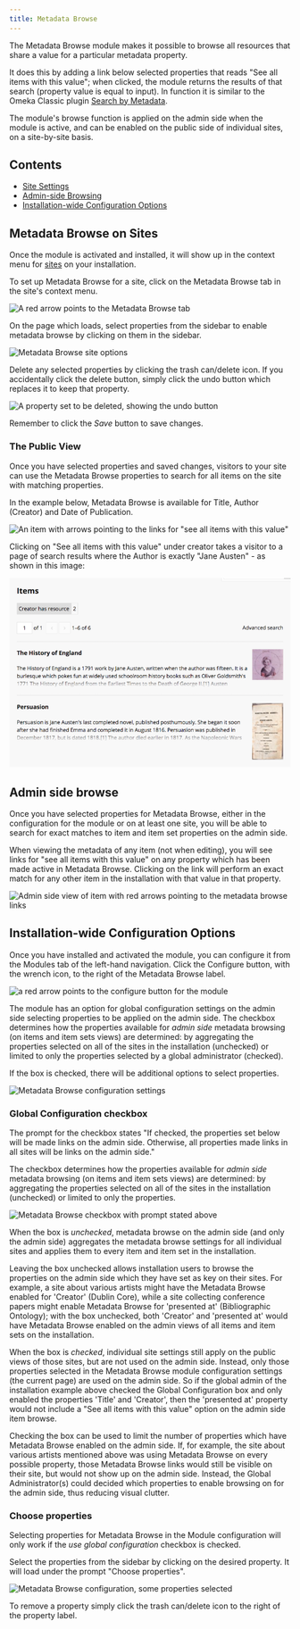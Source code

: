 ```yaml
---
title: Metadata Browse
---
```


The Metadata Browse module makes it possible to browse all resources that share a value for a particular metadata property. 

It does this by adding a link below selected properties that reads "See all items with this value"; when clicked, the module returns the results of that search (property value is equal to input). In function it is similar to the Omeka Classic plugin [Search by Metadata](http://omeka.org/add-ons/plugins/search-by-metadata/). 

The module's browse function is applied on the admin side when the module is active, and can be enabled on the public side of individual sites,  on a site-by-site basis. 

Contents
------------------
- [Site Settings](../modules/metadatabrowse.md#metadata-browse-on-sites)
- [Admin-side Browsing](../modules/metadatabrowse.md#admin-side-browse)
- [Installation-wide Configuration Options](../modules/metadatabrowse.md#installation-wide-configuration-options)

Metadata Browse on Sites
------------------------------
Once the module is activated and installed, it will show up in the context menu for [sites](../sites/sites.md) on your installation. 

To set up Metadata Browse for a site, click on the Metadata Browse tab in the site's context menu.

![A red arrow points to the Metadata Browse tab](../modules/modulesfiles/mdbr_sites1.png)

On the page which loads, select properties from the sidebar to enable metadata browse by clicking on them in the sidebar.

![Metadata Browse site options](../modules/modulesfiles/mdbr_sites2.png)

Delete any selected properties by clicking the trash can/delete icon. If you accidentally click the delete button, simply click the undo button which replaces it to keep that property. 

![A property set to be deleted, showing the undo button](../modules/modulesfiles/mdbr_sites3.png)

Remember to click the *Save* button to save changes. 

### The Public View
Once you have selected properties and saved changes, visitors to your site can use the Metadata Browse properties to search for all items on the site with matching properties.

In the example below, Metadata Browse is available for Title, Author (Creator) and Date of Publication.

![An item with arrows pointing to the links for "see all items with this value"](../modules/modulesfiles/mdbr_public1.png)

Clicking on "See all items with this value" under creator takes a visitor to a page of search results where the Author is exactly "Jane Austen" - as shown in this image:

![Beginning of search results](../modules/modulesfiles/mdbr_public2.png)

Admin side browse
-------------------
Once you have selected properties for Metadata Browse, either in the configuration for the module or on at least one site, you will be able to search for exact matches to item and item set properties on the admin side.

When viewing the metadata of any item (not when editing), you will see links for "see all items with this value" on any property which has been made active in Metadata Browse. Clicking on the link will perform an exact match for any other item in the installation with that value in that property.

![Admin side view of item with red arrows pointing to the metadata browse links](../modules/modulesfiles/mdbr_admin1.png)

Installation-wide Configuration Options
-----------------
Once you have installed and activated the module, you can configure it from the Modules tab of the left-hand navigation. Click the Configure button, with the wrench icon, to the right of the Metadata Browse label. 

![a red arrow points to the configure button for the module](../modules/modulesfiles/mdbr_config1.png)

The module has an option for global configuration settings on the admin side selecting properties to be applied on the admin side. The checkbox determines how the properties available for *admin side* metadata browsing (on items and item sets views) are determined: by aggregating the properties selected on all of the sites in the installation (unchecked) or limited to only the properties selected by a global administrator (checked).

If the box is checked, there will be additional options to select properties.

![Metadata Browse configuration settings](../modules/modulesfiles/mdbr_config2.png)

### Global Configuration checkbox
The prompt for the checkbox states "If checked, the properties set below will be made links on the admin side. Otherwise, all properties made links in all sites will be links on the admin side."

The checkbox determines how the properties available for *admin side* metadata browsing (on items and item sets views) are determined: by aggregating the properties selected on all of the sites in the installation (unchecked) or limited to only the properties.

![Metadata Browse checkbox with prompt stated above](../modules/modulesfiles/mdbr_config3.png)

When the box is *unchecked*, metadata browse on the admin side (and only the admin side) aggregates the metadata browse settings for all individual sites and applies them to every item and item set in the installation. 

Leaving the box unchecked allows installation users to browse the properties on the admin side which they have set as key on their sites. For example, a site about various artists might have the Metadata Browse enabled for 'Creator' (Dublin Core), while a site collecting conference papers might enable Metadata Browse for 'presented at' (Bibliographic Ontology); with the box unchecked, both 'Creator' and 'presented at' would have Metadata Browse enabled on the admin views of all items and item sets on the installation.

When the box is *checked*, individual site settings still apply on the public views of those sites, but are not used on the admin side. Instead, only those properties selected in the Metadata Browse module configuration settings (the current page) are used on the admin side. So if the global admin of the installation example above checked the Global Configuration box and only enabled the properties 'Title' and 'Creator', then the 'presented at' property would not include a "See all items with this value" option on the admin side item browse.

Checking the box can be used to limit the number of properties which have Metadata Browse enabled on the admin side. If, for example, the site about various artists mentioned above was using Metadata Browse on every possible property, those Metadata Browse links would still be visible on their site, but would not show up on the admin side. Instead, the Global Administrator(s) could decided which properties to enable browsing on for the admin side, thus reducing visual clutter. 

### Choose properties
Selecting properties for Metadata Browse in the Module configuration will only work if the *use global configuration*  checkbox is checked. 

Select the properties from the sidebar by clicking on the desired property. It will load under the prompt "Choose properties".

![Metadata Browse configuration, some properties selected](../modules/modulesfiles/mdbr_config4.png)

To remove a property simply click the trash can/delete icon to the right of the property label.
